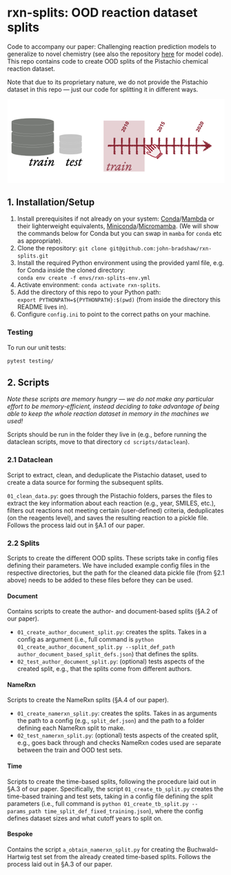 # rxn-splits: OOD reaction dataset splits

Code to accompany our paper: Challenging reaction prediction models to generalize to novel chemistry (see also the repository [here](https://github.com/john-bradshaw/rxn-lm) for model code). 
This repo contains code to create OOD splits of the Pistachio chemical reaction dataset.

Note that due to its proprietary nature, we do not provide the Pistachio dataset in this repo — just our code for 
splitting it in different ways. 

![Our repo enables the creation of OOD test sets for reaction prediction, for instance time-based splits as shown here.](docs/time_splits.png)

## 1. Installation/Setup

1. Install prerequisites if not already on your system: [Conda](https://conda.io/projects/conda/en/latest/index.html)/[Mambda](https://mamba.readthedocs.io/en/latest/)
    or their lighterweight equivalents, [Miniconda](https://docs.anaconda.com/miniconda/)/[Micromamba](https://mamba.readthedocs.io/en/latest/user_guide/micromamba.html). (We will show the commands below for Conda
    but you can swap in `mamba` for `conda` etc as appropriate).
2. Clone the repository:
    `git clone git@github.com:john-bradshaw/rxn-splits.git`
3. Install the required Python environment using the provided yaml file, e.g. for Conda inside the cloned directory:  
    `conda env create -f envs/rxn-splits-env.yml`
4. Activate environment:
    `conda activate rxn-splits`.
5. Add the directory of this repo to your Python path:    
    `export PYTHONPATH=${PYTHONPATH}:$(pwd)` (from inside the directory this README lives in).
6. Configure `config.ini` to point to the correct paths on your machine.

### Testing
To run our unit tests:  
```bash
pytest testing/
```


## 2. Scripts
_Note these scripts are memory hungry — we do not make any particular effort to be memory-efficient, instead 
deciding to take advantage of being able to keep the whole reaction dataset in memory in the machines we used!_

Scripts should be run in the folder they live in (e.g., before running the dataclean scripts, move to that directory
`cd scripts/dataclean`).

### 2.1 Dataclean
Script to extract, clean, and deduplicate the Pistachio dataset, used to create a data source for
forming the subsequent splits.  

`01_clean_data.py`: goes through the Pistachio folders, parses the files to extract the key information about each reaction
  (e.g., year, SMILES, etc.), filters out reactions not meeting certain (user-defined) criteria, deduplicates (on the reagents level), 
  and saves the resulting reaction to a pickle file. Follows the process laid out in §A.1 of our paper.

### 2.2 Splits
Scripts to create the different OOD splits. 
These scripts take in config files defining their parameters. 
We have included example config files in the respective directories, but the path for the cleaned data pickle file (from §2.1 above)
needs to be added to these files before they can be used.


#### Document
Contains scripts to create the author- and document-based splits (§A.2 of our paper).
* `01_create_author_document_split.py`: creates the splits. Takes in a config as  argument (i.e., full command is 
    `python 01_create_author_document_split.py --split_def_path author_document_based_split_defs.json`) that defines the splits.
* `02_test_author_document_split.py`: (optional) tests aspects of the created split, e.g., that the splits come from different authors.

#### NameRxn
Scripts to create the NameRxn splits (§A.4 of our paper).
* `01_create_namerxn_split.py`: creates the splits. Takes in as arguments the path to a config (e.g., `split_def.json`) 
                            and the path to a folder defining each NameRxn split to make.
* `02_test_namerxn_split.py`: (optional) tests aspects of the created split, e.g., goes back through and checks NameRxn codes used are separate
 between the train and OOD test sets.

#### Time
Scripts to create the time-based splits, following the procedure laid out in §A.3 of our paper. Specifically, the script
`01_create_tb_split.py` creates the time-based training and test sets, taking in a config file defining the split parameters (i.e., 
full command is `python 01_create_tb_split.py --params_path time_split_def_fixed_training.json`), where the config defines
dataset sizes and what cutoff years to split on.

#### Bespoke
Contains the script `a_obtain_namerxn_split.py` for creating the Buchwald–Hartwig test set from the already created 
time-based splits. Follows the process laid out in §A.3 of our paper.

